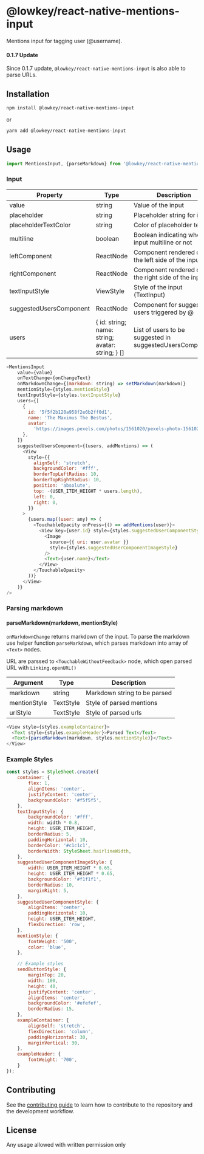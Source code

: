 # @lowkey/react-native-mentions-input

Mentions input for tagging user (@username).

#### 0.1.7 Update

Since 0.1.7 update, `@lowkey/react-native-mentions-input` is also able to parse URLs.

## Installation

```sh
npm install @lowkey/react-native-mentions-input
```

or

```sh
yarn add @lowkey/react-native-mentions-input
```

## Usage

```js
import MentionsInput, {parseMarkdown} from '@lowkey/react-native-mentions-input';
```

### Input

| Property  | Type | Description|
| ------------- | ------------- | ------------- |
| value  | string  | Value of the input |
| placeholder  | string  | Placeholder string for input |
| placeholderTextColor  | string  | Color of placeholder text |
| multiline  | boolean  | Boolean indicating whether input multiline or not |
| leftComponent  | ReactNode  | Component rendered on the left side of the input |
| rightComponent  | ReactNode  | Component rendered on the right side of the input |
| textInputStyle  | ViewStyle  | Style of the input (TextInput) |
| suggestedUsersComponent  | ReactNode  | Component for suggested users triggered by @  |
| users  |  { id: string; name: string; avatar: string; } [] | List of users to be suggested in suggestedUsersComponent |

```js
<MentionsInput
    value={value}
    onTextChange={onChangeText}
    onMarkdownChange={(markdown: string) => setMarkdown(markdown)}
    mentionStyle={styles.mentionStyle}
    textInputStyle={styles.textInputStyle}
    users={[
      {
        id: '5f5f2b120a958f2e6b2ff0d1',
        name: 'The Maximus The Bestus',
        avatar:
          'https://images.pexels.com/photos/1561020/pexels-photo-1561020.jpeg?auto=compress&cs=tinysrgb&dpr=1&w=50',
      },
    ]}
    suggestedUsersComponent={(users, addMentions) => (
      <View
        style={{
          alignSelf: 'stretch',
          backgroundColor: '#fff',
          borderTopLeftRadius: 10,
          borderTopRightRadius: 10,
          position: 'absolute',
          top: -(USER_ITEM_HEIGHT * users.length),
          left: 0,
          right: 0,
        }}
      >
        {users.map((user: any) => (
          <TouchableOpacity onPress={() => addMentions(user)}>
            <View key={user.id} style={styles.suggestedUserComponentStyle}>
              <Image
                source={{ uri: user.avatar }}
                style={styles.suggestedUserComponentImageStyle}
              />
              <Text>{user.name}</Text>
            </View>
          </TouchableOpacity>
        ))}
      </View>
    )}
/>
```

### Parsing markdown 
#### parseMarkdown(markdown, mentionStyle)
`onMarkdownChange` returns markdown of the input. To parse the markdown use helper function `parseMarkdown`, which parses markdown into array of `<Text>` nodes.

URL are parssed to `<TouchableWithoutFeedback>` node, which open parsed URL with `Linking.openURL()`

| Argument  | Type | Description|
| ------------- | ------------- | ------------- |
| markdown  | string  | Markdown string to be parsed |
| mentionStyle  | TextStyle  | Style of parsed mentions |
| urlStyle  | TextStyle  | Style of parsed urls |

```js
<View style={styles.exampleContainer}>
  <Text style={styles.exampleHeader}>Parsed Text</Text>
  <Text>{parseMarkdown(markdown, styles.mentionStyle)}</Text>
</View>
``` 

### Example Styles

```js
const styles = StyleSheet.create({
    container: {
        flex: 1,
        alignItems: 'center',
        justifyContent: 'center',
        backgroundColor: '#f5f5f5',
    },
    textInputStyle: {
        backgroundColor: '#fff',
        width: width * 0.8,
        height: USER_ITEM_HEIGHT,
        borderRadius: 5,
        paddingHorizontal: 10,
        borderColor: '#c1c1c1',
        borderWidth: StyleSheet.hairlineWidth,
    },
    suggestedUserComponentImageStyle: {
        width: USER_ITEM_HEIGHT * 0.65,
        height: USER_ITEM_HEIGHT * 0.65,
        backgroundColor: '#f1f1f1',
        borderRadius: 10,
        marginRight: 5,
    },
    suggestedUserComponentStyle: {
        alignItems: 'center',
        paddingHorizontal: 10,
        height: USER_ITEM_HEIGHT,
        flexDirection: 'row',
    },
    mentionStyle: {
        fontWeight: '500',
        color: 'blue',
    },

    // Example styles
    sendButtonStyle: {
        marginTop: 20,
        width: 100,
        height: 40,
        justifyContent: 'center',
        alignItems: 'center',
        backgroundColor: '#efefef',
        borderRadius: 15,
    },
    exampleContainer: {
        alignSelf: 'stretch',
        flexDirection: 'column',
        paddingHorizontal: 30,
        marginVertical: 30,
    },
    exampleHeader: {
        fontWeight: '700',
    }
});
```

## Contributing

See the [contributing guide](CONTRIBUTING.md) to learn how to contribute to the repository and the development workflow.

## License

Any usage allowed with written permission only

